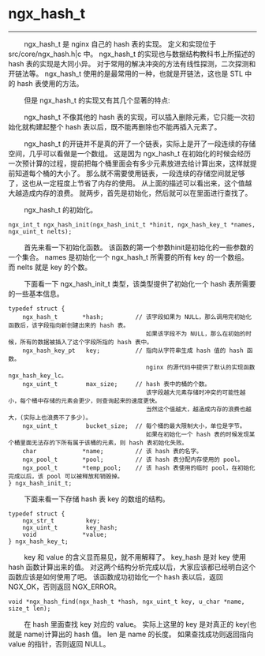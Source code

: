 # ngx_hash_t
***

&emsp;&emsp;
ngx_hash_t 是 nginx 自己的 hash 表的实现。
定义和实现位于 src/core/ngx_hash.h|c 中。
ngx_hash_t 的实现也与数据结构教科书上所描述的 hash 表的实现是大同小异。
对于常用的解决冲突的方法有线性探测，二次探测和开链法等。
ngx_hash_t 使用的是最常用的一种，也就是开链法，这也是 STL 中的 hash 表使用的方法。

&emsp;&emsp;
但是 ngx_hash_t 的实现又有其几个显著的特点:

&emsp;&emsp;
ngx_hash_t 不像其他的 hash 表的实现，可以插入删除元素，它只能一次初始化就构建起整个 hash 表以后，既不能再删除也不能再插入元素了。

&emsp;&emsp;
ngx_hash_t 的开链并不是真的开了一个链表，实际上是开了一段连续的存储空间，几乎可以看做是一个数组。
这是因为 ngx_hash_t 在初始化的时候会经历一次预计算的过程，提前把每个桶里面会有多少元素放进去给计算出来，这样就提前知道每个桶的大小了。
那么就不需要使用链表，一段连续的存储空间就足够了，这也从一定程度上节省了内存的使用。
从上面的描述可以看出来，这个值越大越造成内存的浪费。
就两步，首先是初始化，然后就可以在里面进行查找了。

&emsp;&emsp;
ngx_hash_t 的初始化。

    ngx_int_t ngx_hash_init(ngx_hash_init_t *hinit, ngx_hash_key_t *names, ngx_uint_t nelts);

&emsp;&emsp;
首先来看一下初始化函数。
该函数的第一个参数hinit是初始化的一些参数的一个集合。
names 是初始化一个 ngx_hash_t 所需要的所有 key 的一个数组。
而 nelts 就是 key 的个数。

&emsp;&emsp;
下面看一下 ngx_hash_init_t 类型，该类型提供了初始化一个 hash 表所需要的一些基本信息。

    typedef struct {
        ngx_hash_t       *hash;         // 该字段如果为 NULL，那么调用完初始化函数后，该字段指向新创建出来的 hash 表。
                                           如果该字段不为 NULL，那么在初始的时候，所有的数据被插入了这个字段所指的 hash 表中。
        ngx_hash_key_pt   key;          // 指向从字符串生成 hash 值的 hash 函数。
                                           nginx 的源代码中提供了默认的实现函数 ngx_hash_key_lc。
        ngx_uint_t        max_size;     // hash 表中的桶的个数。
                                           该字段越大元素存储时冲突的可能性越小，每个桶中存储的元素会更少，则查询起来的速度更快。
                                           当然这个值越大，越造成内存的浪费也越大，(实际上也浪费不了多少)。
        ngx_uint_t        bucket_size;  // 每个桶的最大限制大小，单位是字节。
                                           如果在初始化一个 hash 表的时候发现某个桶里面无法存的下所有属于该桶的元素，则 hash 表初始化失败。
        char             *name;         // 该 hash 表的名字。
        ngx_pool_t       *pool;         // 该 hash 表分配内存使用的 pool。
        ngx_pool_t       *temp_pool;    // 该 hash 表使用的临时 pool，在初始化完成以后，该 pool 可以被释放和销毁掉。
    } ngx_hash_init_t;

&emsp;&emsp;
下面来看一下存储 hash 表 key 的数组的结构。

    typedef struct {
        ngx_str_t         key;
        ngx_uint_t        key_hash;
        void             *value;
    } ngx_hash_key_t;

&emsp;&emsp;
key 和 value 的含义显而易见，就不用解释了。
key_hash 是对 key 使用 hash 函数计算出来的值。
对这两个结构分析完成以后，大家应该都已经明白这个函数应该是如何使用了吧。
该函数成功初始化一个 hash 表以后，返回 NGX_OK，否则返回 NGX_ERROR。

    void *ngx_hash_find(ngx_hash_t *hash, ngx_uint_t key, u_char *name, size_t len);

&emsp;&emsp;
在 hash 里面查找 key 对应的 value。
实际上这里的 key 是对真正的 key(也就是 name)计算出的 hash 值。
len 是 name 的长度。
如果查找成功则返回指向 value 的指针，否则返回 NULL。

